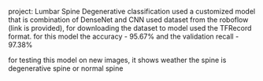 project: Lumbar Spine Degenerative classification 
used a customized model that is combination of DenseNet and CNN 
used dataset from the roboflow (link is provided), for downloading the dataset to model used the TFRecord format.
for this model the accuracy - 95.67% and the validation recall - 97.38% 

for testing this model on new images, it shows weather the spine is degenerative spine or normal spine
